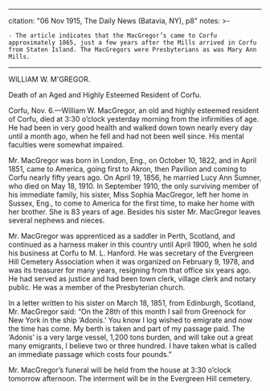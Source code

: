 
---
citation: "06 Nov 1915, The Daily News (Batavia, NY), p8"
notes: >-

    - The article indicates that the MacGregor’s came to Corfu approximately 1865, just a few years after the Mills arrived in Corfu from Staten Island. The MacGregors were Presbyterians as was Mary Ann Mills.
---
WILLIAM W. M'GREGOR.

Death of an Aged and Highly Esteemed Resident of Corfu.

Corfu, Nov. 6.—William W. MacGregor, an old and highly esteemed resident of Corfu, died at 3:30 o’clock yesterday morning from the infirmities of age. He had been in very good health and walked down town nearly every day until a month ago, when he fell and had not been well since. His mental faculties were somewhat impaired.

Mr. MacGregor was born in London, Eng., on October 10, 1822, and in April 1851, came to America, going first to Akron, then Pavilion and coming to Corfu nearly fifty years ago. On April 19, 1856, he married Lucy Ann Sumner, who died on May 18, 1910. In September 1910, the only surviving member of his immediate family, his sister, Miss Sophia MacGregor, left her home in Sussex, Eng., to come to America for the first time, to make her home with her brother. She is 83 years of age. Besides his sister Mr. MacGregor leaves several nephews and nieces.

Mr. MacGregor was apprenticed as a saddler in Perth, Scotland, and continued as a harness maker in this country until April 1900, when he sold his business at Corfu to M. L. Hanford. He was secretary of the Evergreen Hill Cemetery Association when it was organized on February 9, 1978, and was its treasurer for many years, resigning from that office six years ago. He had served as justice and had been town clerk, village clerk and notary public. He was a member of the Presbyterian church. 

In a letter written to his sister on March 18, 1851, from Edinburgh, Scotland, Mr. MacGregor said: “On the 28th of this month I sail from Greenock for New York in the ship ‘Adonis.’ You know I log wished to emigrate and now the time has come. My berth is taken and part of my passage paid. The ‘Adonis’ is a very large vessel, 1,200 tons burden, and will take out a great many emigrants, I believe two or three hundred. I have taken what is called an immediate passage which costs four pounds.”

Mr. MacGregor’s funeral will be held from the house at 3:30 o’clock tomorrow afternoon. The interment will be in the Evergreen Hill cemetery.
 
